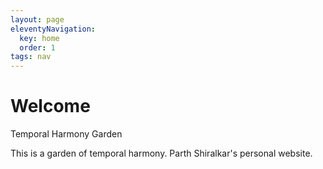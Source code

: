 ```yaml
---
layout: page
eleventyNavigation:
  key: home
  order: 1
tags: nav
---
```


# Welcome

Temporal Harmony Garden

This is a garden of temporal harmony.
Parth Shiralkar's personal website.
